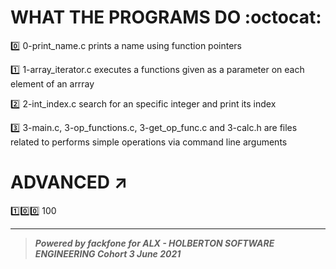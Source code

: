 # WHAT THE PROGRAMS DO :octocat:

:zero: 0-print_name.c prints a name using function pointers

:one: 1-array_iterator.c executes a functions given as a parameter on each element of an arrray

:two: 2-int_index.c search for an specific integer and print its index

:three: 3-main.c, 3-op_functions.c, 3-get_op_func.c and 3-calc.h are files related to performs simple operations via command line arguments

# ADVANCED :arrow_upper_right:

:one::zero::zero: 100


******************************************************************************************************
> ***Powered by *fackfone* for ALX - HOLBERTON SOFTWARE ENGINEERING Cohort 3 June 2021***
